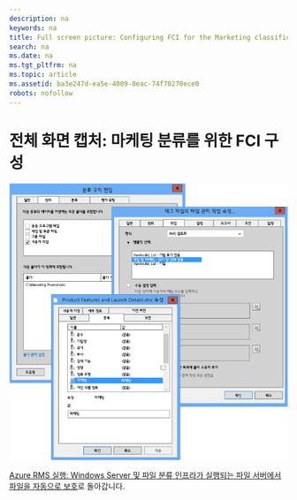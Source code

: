 ```yaml
---
description: na
keywords: na
title: Full screen picture: Configuring FCI for the Marketing classification
search: na
ms.date: na
ms.tgt_pltfrm: na
ms.topic: article
ms.assetid: ba3e247d-ea5e-4009-8eac-74f70270ece0
robots: nofollow
---
```

# 전체 화면 캡처: 마케팅 분류를 위한 FCI 구성
![](../Image/AzRMS_ExampleFCI_Configuration.png)

[Azure RMS 실행: Windows Server 및 파일 분류 인프라가 실행되는 파일 서버에서 파일을 자동으로 보호](http://technet.microsoft.com/library/jj585026.aspx)로 돌아갑니다.

